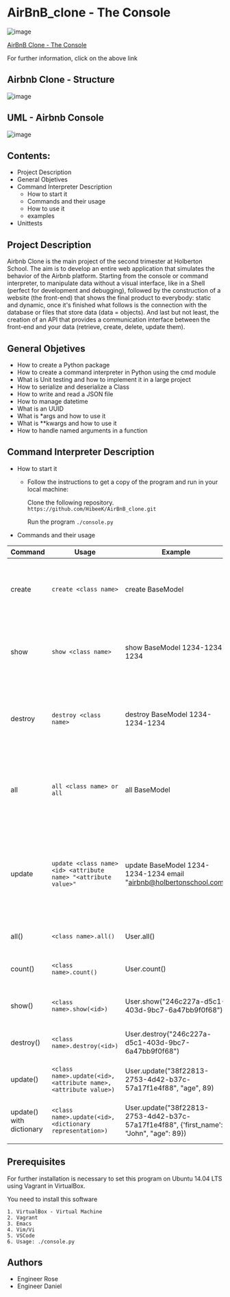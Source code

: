 # AirBnB_clone - The Console
![image](https://user-images.githubusercontent.com/106776383/203980085-11fbf721-1f19-4e74-a98c-7f635313c518.png)

[AirBnB Clone - The Console](https://alx-intranet.hbtn.io/concepts/74)

For further information, click on the above link

## Airbnb Clone - Structure
![image](https://user-images.githubusercontent.com/106776383/203980933-3d854fbf-df95-42fc-bfde-de5d40828dfb.png)

## UML - Airbnb Console
![image](https://user-images.githubusercontent.com/106776383/203981127-0ae49d24-e736-40f7-a366-cfeb7b86c4db.png)

## Contents:
* Project Description
* General Objetives
* Command Interpreter Description
  - How to start it
  - Commands and their usage
  - How to use it
  - examples
* Unittests

## Project Description
Airbnb Clone is the main project of the second trimester at Holberton School. The aim is to develop an entire web application that simulates the behavior of the Airbnb platform. Starting from the console or command interpreter, to manipulate data without a visual interface, like in a Shell (perfect for development and debugging), followed by the construction of a website (the front-end) that shows the final product to everybody: static and dynamic, once it's finished what follows is the connection with the database or files that store data (data = objects). And last but not least, the creation of an API that provides a communication interface between the front-end and your data (retrieve, create, delete, update them).

## General Objetives
* How to create a Python package
* How to create a command interpreter in Python using the cmd module
* What is Unit testing and how to implement it in a large project
* How to serialize and deserialize a Class
* How to write and read a JSON file
* How to manage datetime
* What is an UUID
* What is *args and how to use it
* What is **kwargs and how to use it
* How to handle named arguments in a function

## Command Interpreter Description
* How to start it
  - Follow the instructions to get a copy of the program and run in your local machine:

    Clone the following repository.
    `https://github.com/HibeeK/AirBnB_clone.git`

    Run the program
    `./console.py`

* Commands and their usage

| Command |	Usage |	Example | Description |
| ------- | ----- | ------- | ----------- |
| create | `create <class name>` | create BaseModel | Creates a new instance of BaseModel, saves it (to the JSON file) and prints the id. |
| show | `show <class name>` | <id>	show BaseModel 1234-1234-1234 |	Prints the string representation of an instance based on the class name and id. |
| destroy |	`destroy <class name>` | <id>	destroy BaseModel 1234-1234-1234 |	Deletes an instance based on the class name and id (save the change into the JSON file). |
| all |	`all <class name> or all` |	all BaseModel |	Prints all string representation of all instances based or not on the class name. |
| update |	`update <class name> <id> <attribute name> "<attribute value>"` |	update BaseModel 1234-1234-1234 email "airbnb@holbertonschool.com" |	Updates an instance based on the class name and id by adding or updating attribute (save the change into the JSON file). |
| all() |	`<class name>.all()` |	User.all() |	Retrieve all instances of a class |
| count() |	`<class name>.count()` |	User.count() | Retrieve the number of instances of a class |
| show() |	`<class name>.show(<id>)` |	User.show("246c227a-d5c1-403d-9bc7-6a47bb9f0f68") |	etrieve an instance based on its ID |
| destroy() |	`<class name>.destroy(<id>)` |	User.destroy("246c227a-d5c1-403d-9bc7-6a47bb9f0f68") |	Destroy an instance based on his ID |
| update() |	`<class name>.update(<id>, <attribute name>, <attribute value>)` |	User.update("38f22813-2753-4d42-b37c-57a17f1e4f88", "age", 89) |	Update an instance based on his ID |
| update() with dictionary |	`<class name>.update(<id>, <dictionary representation>)` |	User.update("38f22813-2753-4d42-b37c-57a17f1e4f88", {'first_name': "John", "age": 89}) |	Update an instance based on his ID with a dictionary |

## Prerequisites
For further installation is necessary to set this program on Ubuntu 14.04 LTS using Vagrant in VirtualBox.

You need to install this software
```
1. VirtualBox - Virtual Machine
2. Vagrant
3. Emacs
4. Vim/Vi
5. VSCode
6. Usage: ./console.py
```

## Authors
* Engineer Rose
* Engineer Daniel
